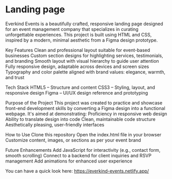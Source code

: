 # Landing page
Everkind Events is a beautifully crafted, responsive landing page designed for an event management company that specializes in curating unforgettable experiences. This project is built using HTML and CSS, inspired by a modern, minimal aesthetic from a Figma design prototype.

 Key Features
Clean and professional layout suitable for event-based businesses
Custom section designs for highlighting services, testimonials, and branding
Smooth layout with visual hierarchy to guide user attention
Fully responsive design, adaptable across devices and screen sizes
Typography and color palette aligned with brand values: elegance, warmth, and trust

 Tech Stack
HTML5 – Structure and content
CSS3 – Styling, layout, and responsive design
Figma – UI/UX design reference and prototyping

 Purpose of the Project
This project was created to practice and showcase front-end development skills by converting a Figma design into a functional webpage. It's aimed at demonstrating:
Proficiency in responsive web design
Ability to translate design into code
Clean, maintainable code structure
Aesthetically pleasing, user-friendly interfaces

 How to Use
Clone this repository
Open the index.html file in your browser
Customize content, images, or sections as per your event brand

 Future Enhancements
Add JavaScript for interactivity (e.g., contact form, smooth scrolling)
Connect to a backend for client inquiries and RSVP management
Add animations for enhanced user experience

You can have a quick look here:
https://everkind-events.netlify.app/
